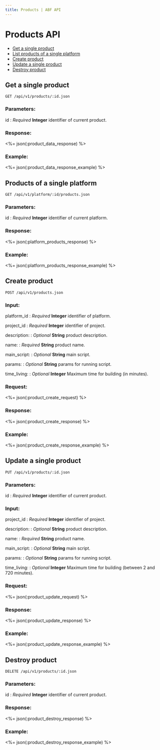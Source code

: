 ```yaml
---
title: Products | ABF API
---
```


# Products API

* <a href="#get-a-single-product">Get a single product</a>
* <a href="#products-of-a-single-platform">List products of a single platform</a>
* <a href="#create-product">Create product</a>
* <a href="#update-a-single-product">Update a single product</a>
* <a href="#destroy-product">Destroy product</a>

## Get a single product

    GET /api/v1/products/:id.json

### Parameters:

id
: _Required_ **Integer** identifier of current product.

### Response:

<%= json(:product_data_response) %>

### Example:

<%= json(:product_data_response_example) %>

## Products of a single platform

    GET /api/v1/platform/:id/products.json

### Parameters:

id
: _Required_ **Integer** identifier of current platform.

### Response:

<%= json(:platform_products_response) %>

### Example:

<%= json(:platform_products_response_example) %>

## Create product

    POST /api/v1/products.json

### Input:

platform_id
: _Required_ **Integer** identifier of platform.

project_id
: _Required_ **Integer** identifier of project.

description:
: _Optional_ **String** product description.

name:
: _Required_ **String** product name.

main_script:
: _Optional_ **String** main script.

params:
: _Optional_ **String** params for running script.

time_living:
: _Optional_ **Integer** Maximum time for building (in minutes).

### Request:

<%= json(:product_create_request) %>

### Response:

<%= json(:product_create_response) %>

### Example:

<%= json(:product_create_response_example) %>

## Update a single product

    PUT /api/v1/products/:id.json

### Parameters:

id
: _Required_ **Integer** identifier of current product.

### Input:

project_id
: _Required_ **Integer** identifier of project.

description:
: _Optional_ **String** product description.

name:
: _Required_ **String** product name.

main_script:
: _Optional_ **String** main script.

params:
: _Optional_ **String** params for running script.

time_living:
: _Optional_ **Integer** Maximum time for building (between 2 and 720 minutes).

### Request:

<%= json(:product_update_request) %>

### Response:

<%= json(:product_update_response) %>

### Example:

<%= json(:product_update_response_example) %>

## Destroy product

    DELETE /api/v1/products/:id.json

### Parameters:

id
: _Required_ **Integer** identifier of current product.

### Response:

<%= json(:product_destroy_response) %>

### Example:

<%= json(:product_destroy_response_example) %>

